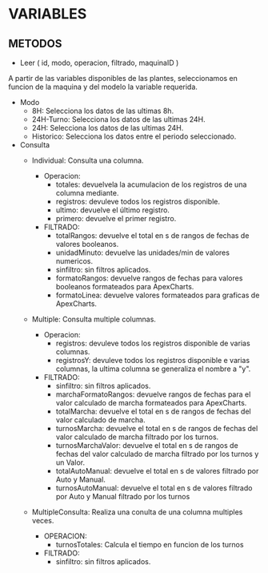 # VARIABLES

## METODOS

- Leer ( id, modo, operacion, filtrado, maquinaID )

A partir de las variables disponibles de las plantes, seleccionamos en funcion de la maquina y del modelo la variable requerida.

- Modo
  - 8H: Selecciona los datos de las ultimas 8h.
  - 24H-Turno: Selecciona los datos de las ultimas 24H.
  - 24H: Selecciona los datos de las ultimas 24H.
  - Historico: Selecciona los datos entre el periodo seleccionado.
- Consulta
  - Individual: Consulta una columna.
    - Operacion:
      - totales: devuelvela la acumulacion de los registros de una columna mediante.
      - registros: devuleve todos los registros disponible.
      - ultimo: devuelve el último registro.
      - primero: devuelve el primer registro.
    - FILTRADO:
      - totalRangos: devuelve el total en s de rangos de fechas de valores booleanos.
      - unidadMinuto: devuelve las unidades/min de valores numericos.
      - sinfiltro: sin filtros aplicados.
      - formatoRangos: devuelve rangos de fechas para valores booleanos formateados para ApexCharts.
      - formatoLinea: devuelve valores formateados para graficas de ApexCharts.
  - Multiple: Consulta multiple columnas.
    - Operacion:
      - registros: devuleve todos los registros disponible de varias columnas.
      - registrosY: devuleve todos los registros disponible e varias columnas, la ultima columna se generaliza el nombre a "y".
    - FILTRADO:
      - sinfiltro: sin filtros aplicados.
      - marchaFormatoRangos: devuelve rangos de fechas para el valor calculado de marcha formateados para ApexCharts.
      - totalMarcha: devuelve el total en s de rangos de fechas del valor calculado de marcha.
      - turnosMarcha: devuelve el total en s de rangos de fechas del valor calculado de marcha filtrado por los turnos.
      - turnosMarchaValor: devuelve el total en s de rangos de fechas del valor calculado de marcha filtrado por los turnos y un Valor.
      - totalAutoManual: devuelve el total en s de valores filtrado por Auto y Manual.
      - turnosAutoManual: devuelve el total en s de valores filtrado por Auto y Manual filtrado por los turnos

  - MultipleConsulta: Realiza una conulta de una columna multiples veces.
    - OPERACION:
      - turnosTotales: Calcula el tiempo en funcion de los turnos
    - FILTRADO:
      - sinfiltro: sin filtros aplicados.
